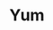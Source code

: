 ---
pid: CH197
title: Yum
location_transcription: Penn's Landing
zipcode: '19144'
outside_phl: 
neighborhood: Germantown
age: 
age_range: 
instagram: 
image_file_name: CH_197.jpg
proposal_transcription: figure holding up a large hoagie
topic: Food
topic_summary: '0'
type: Image
keywords_other: hoagie
credit: Lisa Sunshine
image_labels: 
twitter: 
facebook: 
permalink: "/monuments/ch197/"
layout: item-page
---